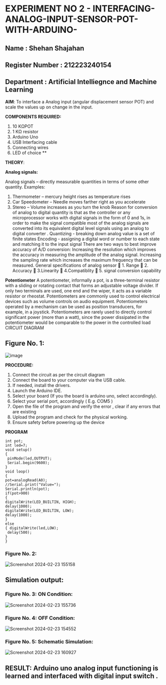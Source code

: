  # EXPERIMENT NO 2 - INTERFACING-ANALOG-INPUT-SENSOR-POT-WITH-ARDUINO-
## Name : Shehan Shajahan
## Register Number : 212223240154
## Department : Artificial Intelliegnce and Machine Learning

**AIM**:  To interface a Analog  input (angular displacement sensor POT) and scale the values up on change in the input.

**COMPONENTS REQUIRED:**
1.	10 KΩPOT
2.	1 KΩ resistor 
3.	Arduino Uno 
4.	USB Interfacing cable 
5.	Connecting wires 
6.	LED of choice 
**


**THEORY**: 

**Analog signals:**

Analog signals – directly measurable quantities in terms of some other quantity.
Examples:
1. Thermometer – mercury height rises as temperature rises
2. Car Speedometer – Needle moves farther right as you accelerate
3. Stereo – Volume increases as you turn the knob
Reason for conversion of analog to digital quantity is that as the controller or any microprocessor works with digital signals in the form of 0 and 1s, in order to make the signal compatible  most of the analog signals are converted into its equivalent digital level signals using an analog to digital converter .
Quantizing - breaking down analog value is a set of finite states
Encoding - assigning a digital word or number to each state and matching it to the input signal
 There are two ways to best improve accuracy of A/D conversion:
Increasing the resolution which improves the accuracy in measuring the amplitude of the analog signal.
Increasing the sampling rate which increases the maximum frequency that can be measured.
General specifications of analog sensor
	1. Range
	2. Accuracy
	3.Linearity
	4.Compatiblity
	5. signal conversion capability

**Potentiometer**
A potentiometer, informally a pot, is a three-terminal resistor with a sliding or rotating contact that forms an adjustable voltage divider. If only two terminals are used, one end and the wiper, it acts as a variable resistor or rheostat.
Potentiometers are commonly used to control electrical devices such as volume controls on audio equipment. Potentiometers operated by a mechanism can be used as position transducers, for example, in a joystick. Potentiometers are rarely used to directly control significant power (more than a watt), since the power dissipated in the potentiometer would be comparable to the power in the controlled load
CIRCUIT DIAGRAM

## Figure No. 1:
![image](https://user-images.githubusercontent.com/36288975/163530788-eec3cdc3-95e8-4d2d-8349-6d0ea4c9439c.png)

**PROCEDURE:**

1.	Connect the circuit as per the circuit diagram 
2.	Connect the board to your computer via the USB cable.
3.	If needed, install the drivers.
4.	Launch the Arduino IDE.
5.	Select your board (If you the board is arduino uno, select accordingly).
6.	Select your serial port, accordingly ( E.g. COM5 )
7.	Open the file of the program  and verify the error , clear if any errors that are existing 
8.	Upload the program and check for the physical working. 
9.	Ensure safety before powering up the device 



**PROGRAM** 
 ```
int pot;
int led=7;
void setup()
{
  pinMode(led,OUTPUT);
  Serial.begin(9600);
}
void loop()
{
 pot=analogRead(A0);
 //Serial.print("Value=");
 Serial.println(pot);
 if(pot>900)
 {
 digitalWrite(LED_BUILTIN, HIGH);
 delay(1000);
 digitalWrite(LED_BUILTIN, LOW);
 delay(1000);
 }
 else
 { digitalWrite(led,LOW);
  delay(500);
 }
}
```
### Figure No. 2:
![Screenshot 2024-02-23 155158](https://github.com/shehanshajahan/EXPERIMENT-NO--02-INTERFACING-ANALOG-INPUT-SENSOR-POT-WITH-ARDUINO-/assets/139317389/5eaa91ad-3619-44ce-a64e-204a759828ed)

## Simulation output:
### Figure No. 3: ON Condition:
![Screenshot 2024-02-23 155736](https://github.com/shehanshajahan/EXPERIMENT-NO--02-INTERFACING-ANALOG-INPUT-SENSOR-POT-WITH-ARDUINO-/assets/139317389/cdaf31d3-01e5-424d-a77a-5cf629fd199a)

### Figure No. 4: OFF Condition:
![Screenshot 2024-02-23 154552](https://github.com/shehanshajahan/EXPERIMENT-NO--02-INTERFACING-ANALOG-INPUT-SENSOR-POT-WITH-ARDUINO-/assets/139317389/1742ff21-2a10-4343-bd36-b0ca2d153241)

### Figure No. 5:  Schematic Simulation:
![Screenshot 2024-02-23 160927](https://github.com/shehanshajahan/EXPERIMENT-NO--02-INTERFACING-ANALOG-INPUT-SENSOR-POT-WITH-ARDUINO-/assets/139317389/09867568-3dfc-4909-8f5f-b6ee9902fcc6)


## RESULT: Arduino uno analog input functioning is learned and interfaced with digital input switch .

